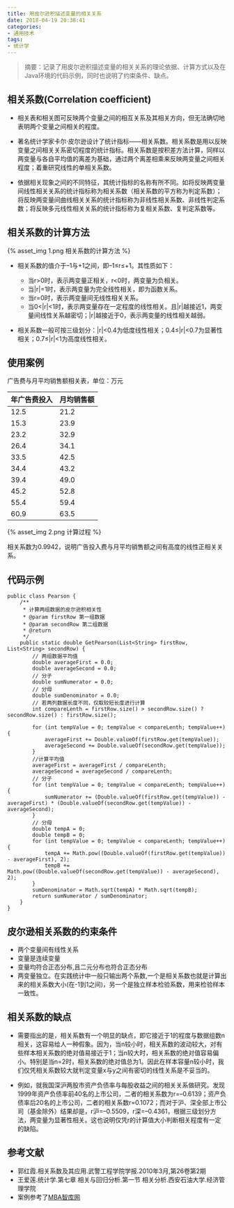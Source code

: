 ```yaml
---
title: 用皮尔逊积描述变量的相关关系
date: 2018-04-19 20:38:41
categories:
- 通用技术
tags:
- 统计学
---
```


> 摘要：记录了用皮尔逊积描述变量的相关关系的理论依据、计算方式以及在Java环境的代码示例，同时也说明了约束条件、缺点。

<!-- more -->

## 相关系数(Correlation coefficient)
- 相关表和相关图可反映两个变量之间的相互关系及其相关方向，但无法确切地表明两个变量之间相关的程度。

- 著名统计学家卡尔·皮尔逊设计了统计指标——相关系数。相关系数是用以反映变量之间相关关系密切程度的统计指标。相关系数是按积差方法计算，同样以两变量与各自平均值的离差为基础，通过两个离差相乘来反映两变量之间相关程度；着重研究线性的单相关系数。

- 依据相关现象之间的不同特征，其统计指标的名称有所不同。如将反映两变量间线性相关关系的统计指标称为相关系数（相关系数的平方称为判定系数）；将反映两变量间曲线相关关系的统计指标称为非线性相关系数、非线性判定系数；将反映多元线性相关关系的统计指标称为复相关系数、复判定系数等。

## 相关系数的计算方法

{% asset_img 1.png 相关系数的计算方法 %}

- 相关系数的值介于–1与+1之间，即–1≤r≤+1。其性质如下：
  - 当r>0时，表示两变量正相关，r<0时，两变量为负相关。
  - 当|r|=1时，表示两变量为完全线性相关，即为函数关系。
  - 当r=0时，表示两变量间无线性相关关系。
  - 当0<|r|<1时，表示两变量存在一定程度的线性相关。且|r|越接近1，两变量间线性关系越密切；|r|越接近于0，表示两变量的线性相关越弱。


- 相关系数一般可按三级划分：|r|<0.4为低度线性相关；0.4≤|r|<0.7为显著性相关；0.7≤|r|<1为高度线性相关。

## 使用案例
广告费与月平均销售额相关表，单位：万元

| 年广告费投入  | 月均销售额  |
| ------------ | ------------ |
|12.5|21.2
|15.3|23.9
|23.2|32.9
|26.4|34.1
|33.5|42.5
|34.4|43.2
|39.4|49.0
|45.2|52.8
|55.4|59.4
|60.9|63.5

{% asset_img 2.png 计算过程 %}

相关系数为0.9942，说明广告投入费与月平均销售额之间有高度的线性正相关关系。 　

## 代码示例

```
public class Pearson {
    /**
     * 计算两组数据的皮尔逊积相关性
     * @param firstRow 第一组数据
     * @param secondRow 第二组数据
     * @return
     */
    public static double GetPearson(List<String> firstRow, List<String> secondRow) {
        // 两组数据平均值
        double averageFirst = 0.0;
        double averageSecond = 0.0;
        // 分子
        double sumNumerator = 0.0;
        // 分母
        double sumDenominator = 0.0;
        // 若两列数据长度不同，仅取较短长度进行计算
        int compareLenth = firstRow.size() > secondRow.size() ? secondRow.size() : firstRow.size();

        for (int tempValue = 0; tempValue < compareLenth; tempValue++) {
            averageFirst += Double.valueOf(firstRow.get(tempValue));
            averageSecond += Double.valueOf(secondRow.get(tempValue));
        }
        //计算平均值
        averageFirst = averageFirst / compareLenth;
        averageSecond = averageSecond / compareLenth;
        // 分子
        for (int tempValue = 0; tempValue < compareLenth; tempValue++) {
            sumNumerator += (Double.valueOf(firstRow.get(tempValue)) - averageFirst) * (Double.valueOf(secondRow.get(tempValue)) - averageSecond);
        }
        // 分母
        double tempA = 0;
        double tempB = 0;
        for (int tempValue = 0; tempValue < compareLenth; tempValue++) {
            tempA += Math.pow((Double.valueOf(firstRow.get(tempValue)) - averageFirst), 2);
            tempB += Math.pow((Double.valueOf(secondRow.get(tempValue)) - averageSecond), 2);
        }
        sumDenominator = Math.sqrt(tempA) * Math.sqrt(tempB);
        return sumNumerator / sumDenominator;
    }
}
```

## 皮尔逊相关系数的约束条件

- 两个变量间有线性关系
- 变量是连续变量
- 变量均符合正态分布,且二元分布也符合正态分布
- 两变量独立。在实践统计中一般只输出两个系数,一个是相关系数也就是计算出来的相关系数大小(在-1到1之间)，另一个是独立样本检验系数，用来检验样本一致性。

## 相关系数的缺点
- 需要指出的是，相关系数有一个明显的缺点，即它接近于1的程度与数据组数n相关，这容易给人一种假象。因为，当n较小时，相关系数的波动较大，对有些样本相关系数的绝对值易接近于1；当n较大时，相关系数的绝对值容易偏小。特别是当n=2时，相关系数的绝对值总为1。因此在样本容量n较小时，我们仅凭相关系数较大就判定变量x与y之间有密切的线性关系是不妥当的。

- 例如，就我国深沪两股市资产负债率与每股收益之间的相关关系做研究。发现1999年资产负债率前40名的上市公司，二者的相关系数为r=–0.6139；资产负债率后20名的上市公司，二者的相关系数r=0.1072；而对于沪、深全部上市公司（基金除外）结果却是，r沪=–0.5509，r深=–0.4361，根据三级划分方法，两变量为显著性相关。这也说明仅凭r的计算值大小判断相关程度有一定的缺陷。

## 参考文献
- 郭红霞.相关系数及其应用.武警工程学院学报.2010年3月,第26卷第2期
- 王爱莲.统计学.第七章 相关与回归分析.第一节 相关分析.西安石油大学.经济管理学院
- 案例参考了[MBA智库网](http://wiki.mbalib.com/wiki/%E7%9B%B8%E5%85%B3%E7%B3%BB%E6%95%B0#_ref-0)
